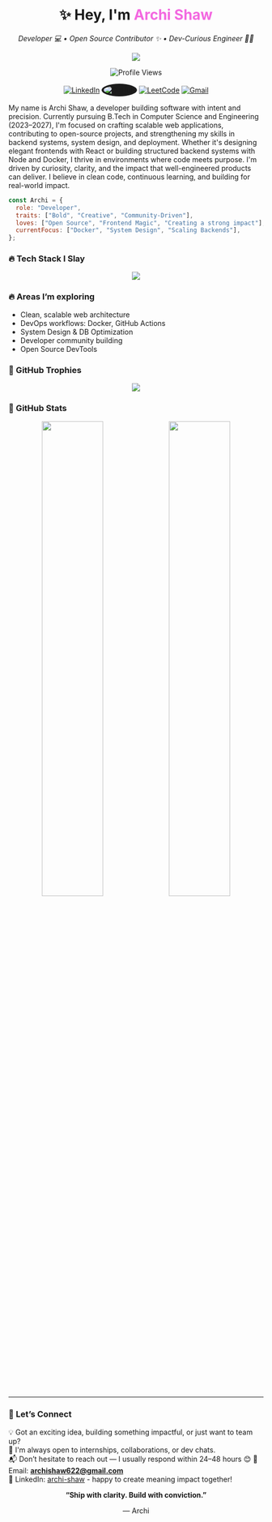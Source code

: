 <h1 align="center">✨ Hey, I'm <span style="color:#f368e0;">Archi Shaw</span> </h1>
<p align="center"><i>Developer 💻 • Open Source Contributor ✨ •  Dev-Curious Engineer 🕵️‍♀️

</i></p>

<p align="center">
  <img src="https://readme-typing-svg.herokuapp.com?font=Fira+Code&size=22&pause=1000&color=FF7ECB&center=true&vCenter=true&width=500&lines=💻+Crafting+Code+with+Confidence;🌸+Leading+with+Style+%26+Substance;🚀+Purposeful+execution+and+shipping" />
</p>

<p align="center">
<img src="https://komarev.com/ghpvc/?username=Archi-shaw&style=for-the-badge&color=f368e0" alt="Profile Views" />
</p>

<p align="center">
    <a href="https://www.linkedin.com/in/archi-shaw-279a34277/"><img src="https://img.icons8.com/color/48/linkedin.png" title="LinkedIn" /></a>
  <a href="https://github.com/Archi-shaw"><img src="https://img.icons8.com/ios-filled/50/ffffff/github.png" title="GitHub" style="background-color:#1c1c1c; border-radius: 50%; padding: 4px;" /></a>
  <a href="https://leetcode.com/u/sortsiren/"><img src="https://img.icons8.com/external-tal-revivo-color-tal-revivo/48/external-level-up-your-coding-skills-and-quickly-land-a-job-logo-color-tal-revivo.png" title="LeetCode" /></a>
    <a href="mailto:archishaw622@gmail.com"><img src="https://img.icons8.com/fluency/48/gmail-new.png" title="Gmail" /></a>
</p>



My name is Archi Shaw, a developer building software with intent and precision. Currently pursuing B.Tech in Computer Science and Engineering (2023–2027), I'm focused on crafting scalable web applications, contributing to open-source projects, and strengthening my skills in backend systems, system design, and deployment. Whether it's designing elegant frontends with React or building structured backend systems with Node and Docker, I thrive in environments where code meets purpose. I'm driven by curiosity, clarity, and the impact that well-engineered products can deliver. I believe in clean code, continuous learning, and building for real-world impact.


```js
const Archi = {
  role: "Developer",
  traits: ["Bold", "Creative", "Community-Driven"],
  loves: ["Open Source", "Frontend Magic", "Creating a strong impact"],
  currentFocus: ["Docker", "System Design", "Scaling Backends"],
};
````


### 🔥 Tech Stack I Slay

<p align="center">
  <img src="https://skillicons.dev/icons?i=html,css,js,ts,react,nextjs,nodejs,express,mongodb,postgres,python,django,tailwind,figma,vercel,docker,git,github,linux,vscode,cpp,java,githubactions" />
</p>


### 🔥 Areas I’m exploring

- Clean, scalable web architecture  
- DevOps workflows: Docker, GitHub Actions  
- System Design & DB Optimization  
- Developer community building  
- Open Source DevTools





### 🧁 GitHub Trophies

<p align="center">
  <img src="https://github-profile-trophy.vercel.app/?username=Archi-shaw&theme=gruvbox_lite&row=1&no-bg=true&title=Stars,Commits,Followers,Repositories&margin-w=10" />
</p>



### 🌸 GitHub Stats

<p align="center">
  <img width="49%" src="https://github-readme-stats.vercel.app/api?username=Archi-shaw&show_icons=true&theme=rose_pine&hide_border=true" />
  <img width="49%" src="https://github-readme-streak-stats.herokuapp.com/?user=Archi-shaw&theme=rose_pine&hide_border=true" />
</p>

-----

### 🤝 Let’s Connect

💡 Got an exciting idea, building something impactful, or just want to team up?  
🚀 I'm always open to internships, collaborations, or dev chats.  
📬 Don’t hesitate to reach out — I usually respond within 24–48 hours 😊
💌 Email: **archishaw622@gmail.com**  
💼 LinkedIn: [archi-shaw](https://linkedin.com/in/archi-shaw-279a34277) - happy to create meaning impact together!


<p align="center"><b>“Ship with clarity. Build with conviction.”</b></p>
<p align="center">— Archi</p>
